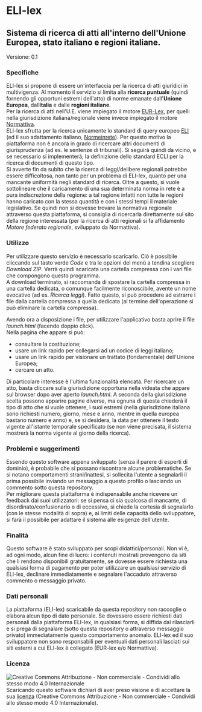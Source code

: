 # ELI-lex
## Sistema di ricerca di atti all'interno dell'Unione Europea, stato italiano e regioni italiane.
Versione: 0.1

### Specifiche
ELI-lex si propone di essere un'interfaccia per la ricerca di atti giuridici in multivigenza. Al momento il servizio si limita alla **ricerca puntuale** (quindi fornendo gli opportuni estremi dell'atto) di norme emanate dall'**Unione Europea**, dall**Italia** e dalle **regioni italiane**.  
Per la ricerca di atti nell'U.E. viene impiegato il motore [EUR-Lex](https://eur-lex.europa.eu/homepage.html), per quelli nella giurisdizione italiana/regionale viene invece impiegato il motore [Normattiva](https://www.normattiva.it/).  
ELI-lex sfrutta per la ricerca unicamente lo standard di query europeo [ELI](https://eur-lex.europa.eu/eli-register/about.html) (ed il suo adattamento italiano, [Normeinrete](https://www.agid.gov.it/sites/default/files/repository_files/linee_guida/linee_guida_marcatura_documenti_normativi_0.pdf)). Per questo motivo la piattaforma non è ancora in grado di ricercare altri documenti di giurisprudenza (ad es. le sentenze di tribunali). Si seguirà quindi da vicino, e se necessario si implementerà, la definizione dello standard ECLI per la ricerca di documenti di questo tipo.  
Si avverte fin da subito che la ricerca di leggi/delibere regionali potrebbe essere difficoltosa, non tanto per un problema di ELI-lex, quanto per una mancante uniformità negli standard di ricerca. Oltre a questo, si vuole sottolineare che il caricamento di una sua determinata norma in rete è a pura indiscrezione della regione: a tal ragione infatti non tutte le regioni hanno caricato con la stessa quantità e con i stessi tempi il materiale legislativo. Se quindi non si dovesse trovare la normativa regionale attraverso questa piattaforma, si consiglia di ricercarla direttamente sul sito della regione interessata (per la ricerca di atti regionali si fa affidamento *Motore federato regionale*, sviluppato da Normattiva).

### Utilizzo
Per utilizzare questo servizio è necessario scaricarlo. Ciò è possibile cliccando sul tasto verde *Code* e tra le opzioni del menù a tendina scegliere *Download ZIP*. 
Verrà quindi scaricata una cartella compressa con i vari file che compongono questo programma.  
A download terminato, si raccomanda di spostare la cartella compressa in una cartella dedicata, o comunque facilmente riconoscibile, avente un nome evocativo (ad es. *Ricerca leggi*). Fatto questo, si può procedere ad estrarre i file dalla cartella compressa a quella dedicata (al termine dell'operazione si può eliminare la cartella compressa).  
  
Avendo ora a disposizione i file, per utilizzare l'applicativo basta aprire il file *launch.html* (facendo doppio click).  
Nella pagina che appare si può:  
- consultare la costituzione; 
- usare un link rapido per collegarsi ad un codice di leggi italiano; 
- usare un link rapido per visionare un trattato (fondamentale) dell'Unione Europea; 
- cercare un atto.
<!-- Fine della lista -->
Di particolare interesse è l'ultima funzionalità elencata. Per ricercare un atto, basta cliccare sulla giurisdizione opportuna nella videata che appare sul browser dopo aver aperto *launch.html*. A seconda della giurisdizione scelta possono apparire pagine diverse, ma ognuna di questa chiederà il tipo di atto che si vuole ottenere, i suoi estremi (nella giurisdizione italiana sono richiesti numero, giorno, mese e anno, mentre in quella europea bastano numero e anno) e, se si desidera, la data per ottenere il testo vigente all'istante temporale specificato (se non viene precisata, il sistema mostrerà la norma vigente al giorno della ricerca).

### Problemi e suggerimenti
Essendo questo software appena sviluppato (senza il parere di esperti di dominio), è probabile che si possano riscontrare alcune problematiche. Se si notano comportamenti strani/inattesi, si sollecita l'utente a segnalarli il prima possibile inviando un messaggio a questo profilo o lasciando un commento sotto questa repository.  
Per migliorare questa piattaforma è indispensabile anche ricevere un feedback dai suoi utilizzatori: se si pensa ci sia qualcosa di mancante, di disordinato/confusionario o di eccessivo, si chiede la cortesia di segnalarlo (con le stesse modalità di sopra) e, ai limiti delle capacità dello sviluppatore, si farà il possibile per adattare il sistema alle esigenze dell'utente.

### Finalità
Questo software è stato sviluppato per scopi didattici/personali. Non vi è, ad ogni modo, alcun fine di lucro: i contenuti mostrati provengono da siti che li rendono disponibili gratuitamente, se dovesse essere richiesta una qualsiasi forma di pagamento per poter utilizzare un qualsiasi servizio di ELI-lex, declinare immediatamente e segnalare l'accaduto attraverso commento o messaggio privato.

### Dati personali
La piattaforma (ELI-lex) scaricabile da questa repository non raccoglie o elabora alcun tipo di dato personale. Se dovessero essere richiesti dati personali dalla piattaforma ELI-lex, in qualsiasi forma, si diffida dal rilasciarli e si prega di segnalare (sotto questa repository o attraverso messaggio privato) immediatamente questo comportamento anomalo.
ELI-lex ed il suo sviluppatore non sono responsabili per eventuali dati personali lasciati sui siti esterni a cui ELI-lex è collegato (EUR-lex e/o Normattiva).

### Licenza
![Creative Commons Attribuzione - Non commerciale - Condividi allo stesso modo 4.0 Internazionale](https://i.creativecommons.org/l/by-nc-sa/4.0/80x15.png)  
Scaricando questo software dichiari di aver preso visione e di accettare la sua [licenza](https://creativecommons.org/licenses/by-nc-sa/4.0/legalcode.it) (Creative Commons Attribuzione - Non commerciale - Condividi allo stesso modo 4.0 Internazionale).